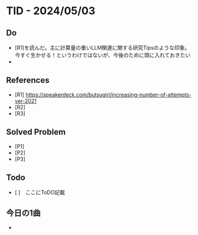 # TID - 2024/05/03
<!--
## Learnings
- 
- 
-->


## Do
- [R1]を読んだ。主に計算量の重いLLM関連に関する研究Tipsのような印象。
  今すぐ生かせる！というわけではないが、今後のために頭に入れておきたい
- 


<!--
## Reflections & Insights
- 
- 
-->

<!--
## Plans for Tomorrow
- 
- 
-->

## References
- [R1] https://speakerdeck.com/butsugiri/increasing-number-of-attempts-ver-2021
- [R2] 
- [R3] 

## Solved Problem
- [P1] 
- [P2] 
- [P3] 


## Todo
- [ ]　ここにToDO記載

## 今日の1曲
- 
